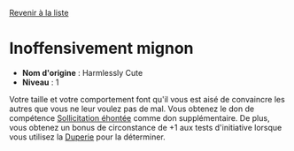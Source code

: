 [Revenir à la liste](list.md)

# Inoffensivement mignon

 * **Nom d'origine** : Harmlessly Cute
 * **Niveau** : 1


<p><span id="ctl00_MainContent_DetailedOutput">Votre taille et votre comportement font qu'il vous est aisé de convaincre les autres que vous ne leur voulez pas de mal. Vous obtenez le don de compétence <a href="https://2e.aonprd.com/Feats.aspx?ID=838">Sollicitation éhontée</a> comme don supplémentaire. De plus, vous obtenez un bonus de circonstance de +1 aux tests d'initiative lorsque vous utilisez la <a href="https://2e.aonprd.com/Skills.aspx?ID=5">Duperie</a> pour la déterminer.&nbsp;</span></p>